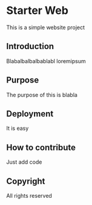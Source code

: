 # Starter Web

This is a simple website project

## Introduction

Blabalbalbalbablabl loremipsum

## Purpose

The purpose of this is blabla

## Deployment

It is easy

## How to contribute

Just add code

## Copyright

All rights reserved